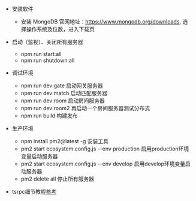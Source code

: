 - 安装软件
    - 安装 MongoDB 官网地址：https://www.mongodb.org/downloads, 选择操作系统及位数，进入下载页

- 启动（监视）、关闭所有服务器
    - npm run start:all
    - npm run shutdown:all

- 调试环境
    - npm run dev:gate 启动网关服务器
    - npm run dev:match 启动匹配服务器
    - npm run dev:room 启动房间服务器
    - npm run dev:room2 再启动一个房间服务器测试分布式
    - npm run build 构建发布
- 生产环境
    - npm install pm2@latest -g 安装工具
    - pm2 start ecosystem.config.js --env production 启用production环境变量启动服务器
    - pm2 start ecosystem.config.js --env develop 启用develop环境变量启动服务器
    - pm2 delete all 停止所有服务器


- tsrpc细节教程[参考](https://tsrpc.cn/) 
